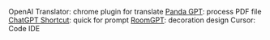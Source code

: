 OpenAI Translator:  chrome plugin for translate
[Panda GPT](https://www.pandagpt.io/): process PDF file
[ChatGPT Shortcut](https://ai.newzone.top/en/): quick for prompt
[RoomGPT](https://www.roomgpt.io/):  decoration design 
Cursor:  Code IDE
